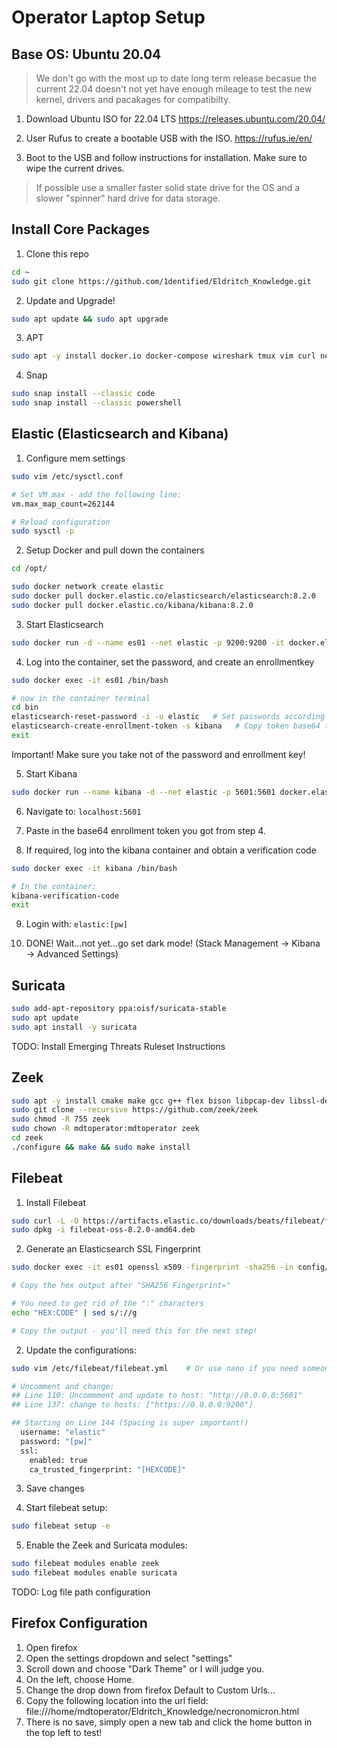# Operator Laptop Setup

## Base OS: Ubuntu 20.04

> We don't go with the most up to date long term release becasue the current 22.04 doesn't not yet have enough mileage to test the new kernel, drivers and pacakages for compatibilty.

1. Download Ubuntu ISO for 22.04 LTS
https://releases.ubuntu.com/20.04/

2. User Rufus to create a bootable USB with the ISO.
https://rufus.ie/en/

3. Boot to the USB and follow instructions for installation. Make sure to wipe the current drives.
> If possible use a smaller faster solid state drive for the OS and a slower "spinner" hard drive for data storage.

## Install Core Packages

1. Clone this repo
```bash
cd ~
sudo git clone https://github.com/1dentified/Eldritch_Knowledge.git
```

2. Update and Upgrade!
```bash
sudo apt update && sudo apt upgrade
```

3. APT
```bash
sudo apt -y install docker.io docker-compose wireshark tmux vim curl net-tools python3-pip
```

4. Snap
```bash
sudo snap install --classic code
sudo snap install --classic powershell
```


## Elastic (Elasticsearch and Kibana)

1. Configure mem settings
```bash
sudo vim /etc/sysctl.conf

# Set VM max - add the following line:
vm.max_map_count=262144

# Reload configuration
sudo sysctl -p
```

2. Setup Docker and pull down the containers
```bash
cd /opt/

sudo docker network create elastic
sudo docker pull docker.elastic.co/elasticsearch/elasticsearch:8.2.0
sudo docker pull docker.elastic.co/kibana/kibana:8.2.0
```

3. Start Elasticsearch
```bash
sudo docker run -d --name es01 --net elastic -p 9200:9200 -it docker.elastic.co/elasticsearch/elasticsearch:8.2.0
```

4. Log into the container, set the password, and create an enrollmentkey
```bash
sudo docker exec -it es01 /bin/bash

# now in the container terminal
cd bin
elasticsearch-reset-password -i -u elastic   # Set passwords according to local requirements
elasticsearch-create-enrollment-token -s kibana   # Copy token base64 text and save it for kibana enrollement
exit
```

Important! Make sure you take not of the password and enrollment key!

5. Start Kibana
```bash
sudo docker run --name kibana -d --net elastic -p 5601:5601 docker.elastic.co/kibana/kibana:8.2.0
```

6. Navigate to: `localhost:5601`

7. Paste in the base64 enrollment token you got from step 4.

8. If required, log into the kibana container and obtain a verification code
```bash
sudo docker exec -it kibana /bin/bash

# In the container:
kibana-verification-code
exit
```

9. Login with: `elastic:[pw]`

10. DONE! Wait...not yet...go set dark mode! (Stack Management -> Kibana -> Advanced Settings)


## Suricata
```bash
sudo add-apt-repository ppa:oisf/suricata-stable
sudo apt update
sudo apt install -y suricata
```

TODO: Install Emerging Threats Ruleset Instructions

## Zeek
```bash
sudo apt -y install cmake make gcc g++ flex bison libpcap-dev libssl-dev python3 python3-dev swig zlib1g-dev
sudo git clone --recursive https://github.com/zeek/zeek
sudo chmod -R 755 zeek
sudo chown -R mdtoperator:mdtoperator zeek
cd zeek
./configure && make && sudo make install
```

## Filebeat
1. Install Filebeat
```bash
sudo curl -L -O https://artifacts.elastic.co/downloads/beats/filebeat/filebeat-8.2.0-amd64.deb
sudo dpkg -i filebeat-oss-8.2.0-amd64.deb
```

2. Generate an Elasticsearch SSL Fingerprint
```bash
sudo docker exec -it es01 openssl x509 -fingerprint -sha256 -in config/certs/http_ca.crt

# Copy the hex output after "SHA256 Fingerprint="

# You need to get rid of the ":" characters
echo "HEX:CODE" | sed s/://g

# Copy the output - you'll need this for the next step!
```

2. Update the configurations:
```bash
sudo vim /etc/filebeat/filebeat.yml    # Or use nano if you need someone to hold your hand!

# Uncomment and change:
## Line 110: Uncommment and update to host: "http://0.0.0.0:5601"
## Line 137: change to hosts: ["https://0.0.0.0:9200"]

## Starting on Line 144 (Spacing is super important!)
  username: "elastic"
  password: "[pw]"
  ssl:
    enabled: true
    ca_trusted_fingerprint: "[HEXCODE]"
```

3. Save changes
  
4. Start filebeat setup:
```bash
sudo filebeat setup -e
```

5. Enable the Zeek and Suricata modules:
```bash
sudo filebeat modules enable zeek 
sudo filebeat modules enable suricata
```

TODO: Log file path configuration

## Firefox Configuration
1. Open firefox
2. Open the settings dropdown and select "settings"
3. Scroll down and choose "Dark Theme" or I will judge you.
4. On the left, choose Home.
5. Change the drop down from firefox Default to Custom Urls...
6. Copy the following location into the url field: file:///home/mdtoperator/Eldritch_Knowledge/necronomicron.html
7. There is no save, simply open a new tab and click the home button in the top left to test!
